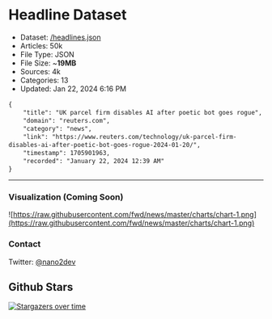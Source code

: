 # Headline Dataset

- Dataset: [/headlines.json](https://raw.githubusercontent.com/fwd/news/master/headlines.json) 
- Articles: 50k
- File Type: JSON
- File Size: ~**19MB**
- Sources: 4k
- Categories: 13
- Updated: Jan 22, 2024 6:16 PM

```
{
    "title": "UK parcel firm disables AI after poetic bot goes rogue",
    "domain": "reuters.com",
    "category": "news",
    "link": "https://www.reuters.com/technology/uk-parcel-firm-disables-ai-after-poetic-bot-goes-rogue-2024-01-20/",
    "timestamp": 1705901963,
    "recorded": "January 22, 2024 12:39 AM"
}
```

---

### Visualization (Coming Soon)

![https://raw.githubusercontent.com/fwd/news/master/charts/chart-1.png](https://raw.githubusercontent.com/fwd/news/master/charts/chart-1.png)

### Contact 

Twitter: [@nano2dev](https://twitter.com/nano2dev)

## Github Stars

[![Stargazers over time](https://starchart.cc/fwd/news.svg)](https://starchart.cc/fwd/news)
